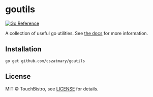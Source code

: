 # goutils

[![Go Reference](https://pkg.go.dev/badge/github.com/cszatmary/goutils.svg)](https://pkg.go.dev/github.com/cszatmary/goutils)

A collection of useful go utilities. See [the docs](https://pkg.go.dev/github.com/cszatmary/goutils) for more information.

## Installation

```
go get github.com/cszatmary/goutils
```

## License

MIT © TouchBistro, see [LICENSE](LICENSE) for details.
